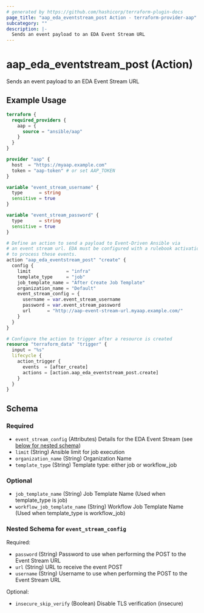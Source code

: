 ```yaml
---
# generated by https://github.com/hashicorp/terraform-plugin-docs
page_title: "aap_eda_eventstream_post Action - terraform-provider-aap"
subcategory: ""
description: |-
  Sends an event payload to an EDA Event Stream URL
---
```


# aap_eda_eventstream_post (Action)

Sends an event payload to an EDA Event Stream URL

## Example Usage

```terraform
terraform {
  required_providers {
    aap = {
      source = "ansible/aap"
    }
  }
}

provider "aap" {
  host  = "https://myaap.example.com"
  token = "aap-token" # or set AAP_TOKEN
}

variable "event_stream_username" {
  type      = string
  sensitive = true
}

variable "event_stream_password" {
  type      = string
  sensitive = true
}

# Define an action to send a payload to Event-Driven Ansible via
# an event stream url. EDA must be configured with a rulebook activation
# to process these events.
action "aap_eda_eventstream_post" "create" {
  config {
    limit             = "infra"
    template_type     = "job"
    job_template_name = "After Create Job Template"
    organization_name = "Default"
    event_stream_config = {
      username = var.event_stream_username
      password = var.event_stream_password
      url      = "http://aap-event-stream-url.myaap.example.com/"
    }
  }
}

# Configure the action to trigger after a resource is created
resource "terraform_data" "trigger" {
  input = "%s"
  lifecycle {
    action_trigger {
      events  = [after_create]
      actions = [action.aap_eda_eventstream_post.create]
    }
  }
}
```

<!-- action schema generated by tfplugindocs -->
## Schema

### Required

- `event_stream_config` (Attributes) Details for the EDA Event Stream (see [below for nested schema](#nestedatt--event_stream_config))
- `limit` (String) Ansible limit for job execution
- `organization_name` (String) Organization Name
- `template_type` (String) Template type: either job or workflow_job

### Optional

- `job_template_name` (String) Job Template Name (Used when template_type is job)
- `workflow_job_template_name` (String) Workflow Job Template Name (Used when template_type is workflow_job)

<a id="nestedatt--event_stream_config"></a>
### Nested Schema for `event_stream_config`

Required:

- `password` (String) Password to use when performing the POST to the Event Stream URL
- `url` (String) URL to receive the event POST
- `username` (String) Username to use when performing the POST to the Event Stream URL

Optional:

- `insecure_skip_verify` (Boolean) Disable TLS verification (insecure)
